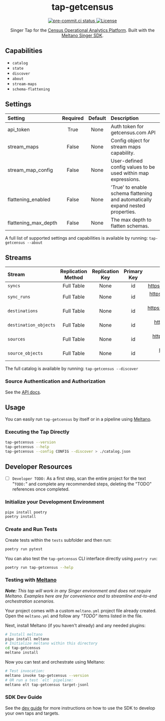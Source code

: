 <div align="center">

# tap-getcensus

<div>
  <a href="https://results.pre-commit.ci/latest/github/edgarrmondragon/tap-getcensus/main">
    <img alt="pre-commit.ci status" src="https://results.pre-commit.ci/badge/github/edgarrmondragon/tap-getcensus/main.svg"/>
  </a>
  <a href="https://github.com/edgarrmondragon/tap-getcensus/blob/main/LICENSE">
    <img alt="License" src="https://img.shields.io/github/license/edgarrmondragon/tap-getcensus"/>
  </a>
</div>

Singer Tap for the [Census Operational Analytics Platform](https://www.getcensus.com/). Built with the [Meltano Singer SDK](https://sdk.meltano.com).

</div>

## Capabilities

* `catalog`
* `state`
* `discover`
* `about`
* `stream-maps`
* `schema-flattening`

## Settings

| Setting             | Required | Default | Description |
|:--------------------|:--------:|:-------:|:------------|
| api_token           | True     | None    | Auth token for getcensus.com API |
| stream_maps         | False    | None    | Config object for stream maps capability. |
| stream_map_config   | False    | None    | User-defined config values to be used within map expressions. |
| flattening_enabled  | False    | None    | 'True' to enable schema flattening and automatically expand nested properties. |
| flattening_max_depth| False    | None    | The max depth to flatten schemas. |

A full list of supported settings and capabilities is available by running: `tap-getcensus --about`

## Streams

| Stream                | Replication Method | Replication Key | Primary Key | Documentation |
|:----------------------|:------------------:|:---------------:|:-----------:|:-------------:|
| `syncs`               | Full Table         | None            | id          | https://docs.getcensus.com/basics/api/syncs#get-syncs |
| `sync_runs`           | Full Table         | None            | id          | https://docs.getcensus.com/basics/api/sync-runs#get-syncs-id-sync_runs |
| `destinations`        | Full Table         | None            | id          | https://docs.getcensus.com/basics/api/destinations#get-destinations |
| `destination_objects` | Full Table         | None            | id          | https://docs.getcensus.com/basics/api/destination-objects#get-destinations-id-objects |
| `sources`             | Full Table         | None            | id          | https://docs.getcensus.com/basics/api/sources#get-sources |
| `source_objects`      | Full Table         | None            | id          | https://docs.getcensus.com/basics/api/source-objects#get-sources-id-objects |

The full catalog is available by running: `tap-getcensus --discover`

### Source Authentication and Authorization

See the [API docs](https://docs.getcensus.com/basics/api#getting-api-access).

## Usage

You can easily run `tap-getcensus` by itself or in a pipeline using [Meltano](https://meltano.com/).

### Executing the Tap Directly

```bash
tap-getcensus --version
tap-getcensus --help
tap-getcensus --config CONFIG --discover > ./catalog.json
```

## Developer Resources

- [ ] `Developer TODO:` As a first step, scan the entire project for the text "`TODO:`" and complete any recommended steps, deleting the "TODO" references once completed.

### Initialize your Development Environment

```bash
pipx install poetry
poetry install
```

### Create and Run Tests

Create tests within the `tests` subfolder and then run:

```bash
poetry run pytest
```

You can also test the `tap-getcensus` CLI interface directly using `poetry run`:

```bash
poetry run tap-getcensus --help
```

### Testing with [Meltano](https://www.meltano.com)

_**Note:** This tap will work in any Singer environment and does not require Meltano.
Examples here are for convenience and to streamline end-to-end orchestration scenarios._

Your project comes with a custom `meltano.yml` project file already created. Open the `meltano.yml` and follow any _"TODO"_ items listed in
the file.

Next, install Meltano (if you haven't already) and any needed plugins:

```bash
# Install meltano
pipx install meltano
# Initialize meltano within this directory
cd tap-getcensus
meltano install
```

Now you can test and orchestrate using Meltano:

```bash
# Test invocation:
meltano invoke tap-getcensus --version
# OR run a test `elt` pipeline:
meltano elt tap-getcensus target-jsonl
```

### SDK Dev Guide

See the [dev guide](https://sdk.meltano.com/en/latest/dev_guide.html) for more instructions on how to use the SDK to
develop your own taps and targets.
